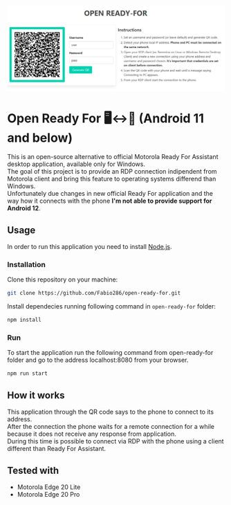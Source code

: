 <!-- markdownlint-disable -->
<p align="center">
    <img width="800" src="https://raw.githubusercontent.com/Fabio286/open-ready-for/master/docs/screen.png">
</p>
<!-- markdownlint-restore -->

# Open Ready For 🖥️↔️📱 (Android 11 and below)

This is an open-source alternative to official Motorola Ready For Assistant desktop application, available only for Windows.  
The goal of this project is to provide an RDP connection indipendent from Motorola client and bring this feature to operating systems differend than Windows.  
Unfortunately due changes in new official Ready For application and the way how it connects with the phone **I'm not able to provide support for Android 12**.

## Usage

In order to run this application you need to install [Node.js](https://nodejs.org/).

### Installation

Clone this repository on your machine:

``` bash
git clone https://github.com/Fabio286/open-ready-for.git
```

Install dependecies running following command in `open-ready-for` folder:

```bash
npm install
```

### Run

To start the application run the following command from open-ready-for folder and go to the address localhost:8080 from your browser.

```bash
npm run start
```

## How it works

This application through the QR code says to the phone to connect to its address.  
After the connection the phone waits for a remote connection for a while because it does not receive any response from application.  
During this time is possible to connect via RDP with the phone using a client different than Ready For Assistant.

## Tested with

- Motorola Edge 20 Lite
- Motorola Edge 20 Pro
